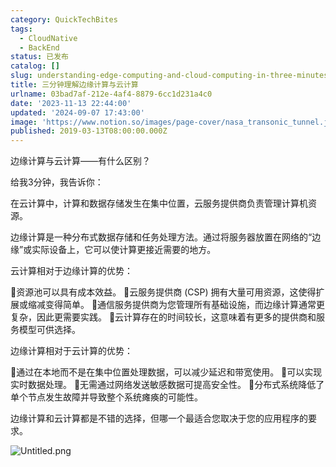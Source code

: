 ```yaml
---
category: QuickTechBites
tags:
  - CloudNative
  - BackEnd
status: 已发布
catalog: []
slug: understanding-edge-computing-and-cloud-computing-in-three-minutes
title: 三分钟理解边缘计算与云计算
urlname: 03bad7af-212e-4af4-8879-6cc1d231a4c0
date: '2023-11-13 22:44:00'
updated: '2024-09-07 17:43:00'
image: 'https://www.notion.so/images/page-cover/nasa_transonic_tunnel.jpg'
published: 2019-03-13T08:00:00.000Z
---
```


边缘计算与云计算——有什么区别？


给我3分钟，我告诉你：


在云计算中，计算和数据存储发生在集中位置，云服务提供商负责管理计算机资源。


边缘计算是一种分布式数据存储和任务处理方法。通过将服务器放置在网络的“边缘”或实际设备上，它可以使计算更接近需要的地方。


云计算相对于边缘计算的优势：


🔹资源池可以具有成本效益。
🔹云服务提供商 (CSP) 拥有大量可用资源，这使得扩展或缩减变得简单。
🔹通信服务提供商为您管理所有基础设施，而边缘计算通常更复杂，因此更需要实践。
🔹云计算存在的时间较长，这意味着有更多的提供商和服务模型可供选择。


边缘计算相对于云计算的优势：


🔸通过在本地而不是在集中位置处理数据，可以减少延迟和带宽使用。
🔸可以实现实时数据处理。
🔸无需通过网络发送敏感数据可提高安全性。
🔸分布式系统降低了单个节点发生故障并导致整个系统瘫痪的可能性。


边缘计算和云计算都是不错的选择，但哪一个最适合您取决于您的应用程序的要求。


![Untitled.png](https://prod-files-secure.s3.us-west-2.amazonaws.com/5d24fe63-e567-4804-86f9-9fdc62e13082/13581d9b-f241-4af1-9995-cb87504adaf1/Untitled.png?X-Amz-Algorithm=AWS4-HMAC-SHA256&X-Amz-Content-Sha256=UNSIGNED-PAYLOAD&X-Amz-Credential=ASIAZI2LB466ZDNAT2VD%2F20250131%2Fus-west-2%2Fs3%2Faws4_request&X-Amz-Date=20250131T053634Z&X-Amz-Expires=3600&X-Amz-Security-Token=IQoJb3JpZ2luX2VjEKr%2F%2F%2F%2F%2F%2F%2F%2F%2F%2FwEaCXVzLXdlc3QtMiJIMEYCIQDvdK3ZOXPvT4hS%2FPVUN5PSalIMKU0LPiD73k9Y3VMdFAIhAIzrEV7N66lCOymHnHda2pRYkf4ucwADP3L66ptP%2BAcfKogECLP%2F%2F%2F%2F%2F%2F%2F%2F%2F%2FwEQABoMNjM3NDIzMTgzODA1IgypZBTyvvm1erRVCE8q3AO1cIkyenkULs6bL28LrJaeXFW0BH81zlnrgMOEN7BgV3xc%2F4H%2F%2F1KethH9d1GQLDrkGXPb5CUZ1A8IJB2ZFr217aadwcx6b1SzrdQfehFTReAgPVcZkULF3tXh5doRFzKFwtPCH1qTnhOFcXxqRDvulGzne5N6fdFscTMOWKpwX%2BkcywylXlD%2B4GSiAIOW3JbCQ4qJajZ12ssTHg%2B%2BRcH2f8HnGOmBn5IiqQnqId382TU2XO1A9ITn04IdOc73ygVkxq%2F8PzupgKl%2B8MofA86MKiHyjQQ6pIaWlWIM9PXxjvLk2fijRnV6YTddsR7LohklNhT6%2BmLgL%2FuXfnjQq1G200TpBgPOK447pTn%2BxeMwyfxBPW%2BIOcgrTAHN668ZmwsE%2B7BZG7QzYW%2BiCsoU1JvjWYKpgdMFVTcIOuV637fPOVoMYR5at7MXmZkwk9WC5QIeqf862xCIrue0Cv%2BNa8AtAV3MOvixeMsKOiR198ZG7UtgjIXCM4SMolnUjaMBTQn%2F6maP7nHDaOnZglXRCvTWGGCyHHojVBK62YRBjKO8Uj4Y7cS5jQb2pxcAnTDkAc8oRN1XKnayliet5JzpHEz9XCdsAFfL1%2BGCHOkAT8rd6vI%2BqvLx9mkt2n0h1jCP0PC8BjqkAXfo%2Bsr8eTq5ies90AVd80Otig1PxEstnspsKpDJTx%2BjTK0de8XFoRVaCIvwgKK6%2BJ%2FD98yttOpFgTtvT9%2B%2F827D5MyjI0zk6kV2p4pyQpk6zNdELAkHWuM6DtCjH9SY5aNIwDGVfFy1Qk58UuJnLEoqKzMmoBxEEPf%2FFRxocVPuwnyBQCa4ap%2B9uVm3yD9Z09GIB%2FsKVXxVwMHlolPGEuIl0tcG&X-Amz-Signature=8818295df5a4d845cd15bc458d9b68ac756c699f2f15e8f11775e566a413cd58&X-Amz-SignedHeaders=host&x-id=GetObject)

